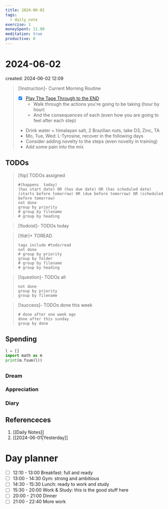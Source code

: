```yaml
---
title: 2024-06-02
tags:
  - daily_note
exercise: 1
moneySpent: 11.99
meditation: true
productive: 0
---
```

# 2024-06-02
created: 2024-06-02 12:09

> [!instruction]- Current Morning Routine
> - [x] [Play The Tape Through to the END](https://youtu.be/6CWq8wyS90o?si=FdqthmYdGg12ubuB)
> 	- Walk through the actions you're going to be taking (hour by hour)
> 	- And the consequences of each (even how you are going to feel after each step)
> - Drink water + himalayan salt, 2 Brazilian nuts, take D3, Zinc, TA
> - Mo, Tue, Wed: L-Tyrosine, recover in the following days
> - Consider adding novelty to the steps (even novelty in training)
> - Add some pain into the mix

## TODOs
>[!tip] TODOs assigned
> ```tasks
> #(happens  today)
> (has start date) OR (has due date) OR (has scheduled date)
> (starts before tomorrow) OR (due before tomorrow) OR (scheduled before tomorrow)
> not done
> group by priority
> # group by filename
> # group by heading
> ```

>[!todoist]- TODOs today

>[!tldr]+ TOREAD
> ```tasks
> tags include #todo/read 
> not done
> # group by priority
> group by folder
> # group by filename
> # group by heading
> ```

>[!question]- TODOs all
> ```tasks
> not done
> group by priority
> group by filename
> ```

>[!success]- TODOs done this week
> ```tasks
> # done after one week ago
> done after this sunday
> group by done
>  ```

## Spending
```python
l = []
import math as m
print(m.fsum(l))
```

##
### Dream

### Appreciation

### Diary

## Referenceces
1. [[Daily Notes]]
2. [[2024-06-01|Yesterday]]

# Day planner

- [ ] 12:10 - 13:00 Breakfast: full and ready
- [ ] 13:00 - 14:30 Gym: strong and ambitious
- [ ] 14:30 - 15:30 Lunch: ready to work and study
- [ ] 15:30 - 20:00 Work & Study: this is the good stuff here
- [ ] 20:00 - 21:00 Dinner
- [ ] 21:00 - 22:40 More work